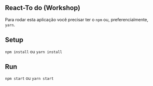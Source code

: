 ## React-To do (Workshop)

Para rodar esta aplicação você precisar ter o `npm` ou, preferencialmente, `yarn`.

## Setup

`npm install` ou `yarn install`

## Run

`npm start` ou `yarn start`
